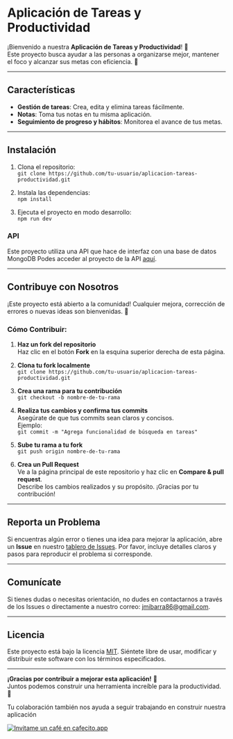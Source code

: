 # Aplicación de Tareas y Productividad

¡Bienvenido a nuestra **Aplicación de Tareas y Productividad**! 🎉  
Este proyecto busca ayudar a las personas a organizarse mejor, mantener el foco y alcanzar sus metas con eficiencia. 🚀

---

## Características

- **Gestión de tareas**: Crea, edita y elimina tareas fácilmente.  
- **Notas**: Toma tus notas en tu misma aplicación.  
- **Seguimiento de progreso y hábitos**: Monitorea el avance de tus metas.    

---

## Instalación

1. Clona el repositorio:  
   `git clone https://github.com/tu-usuario/aplicacion-tareas-productividad.git`
   
2. Instala las dependencias:  
   `npm install`
   
3. Ejecuta el proyecto en modo desarrollo:  
   `npm run dev`

### API
Este proyecto utiliza una API que hace de interfaz con una base de datos MongoDB
Podes acceder al proyecto de la API [aquí](https://github.com/jmibarra/productivity-app-ts-api-project).

---

## Contribuye con Nosotros

¡Este proyecto está abierto a la comunidad! Cualquier mejora, corrección de errores o nuevas ideas son bienvenidas. 🎉

### Cómo Contribuir:

1. **Haz un fork del repositorio**  
   Haz clic en el botón **Fork** en la esquina superior derecha de esta página.

2. **Clona tu fork localmente**  
   `git clone https://github.com/tu-usuario/aplicacion-tareas-productividad.git`

3. **Crea una rama para tu contribución**  
   `git checkout -b nombre-de-tu-rama`

4. **Realiza tus cambios y confirma tus commits**  
   Asegúrate de que tus commits sean claros y concisos.  
   Ejemplo:  
   `git commit -m "Agrega funcionalidad de búsqueda en tareas"`

5. **Sube tu rama a tu fork**  
   `git push origin nombre-de-tu-rama`

6. **Crea un Pull Request**  
   Ve a la página principal de este repositorio y haz clic en **Compare & pull request**.  
   Describe los cambios realizados y su propósito. ¡Gracias por tu contribución!

---

## Reporta un Problema

Si encuentras algún error o tienes una idea para mejorar la aplicación, abre un **Issue** en nuestro [tablero de Issues](https://github.com/tu-usuario/aplicacion-tareas-productividad/issues). Por favor, incluye detalles claros y pasos para reproducir el problema si corresponde.

---

## Comunícate

Si tienes dudas o necesitas orientación, no dudes en contactarnos a través de los Issues o directamente a nuestro correo: [jmibarra86@gmail.com](mailto:jmibarra86@gmail.com).

---

## Licencia

Este proyecto está bajo la licencia [MIT](LICENSE). Siéntete libre de usar, modificar y distribuir este software con los términos especificados.

---

**¡Gracias por contribuir a mejorar esta aplicación!** 🌟  
Juntos podemos construir una herramienta increíble para la productividad. 🙌

Tu colaboración también nos ayuda a seguir trabajando en construir nuestra aplicación

[![Invitame un café en cafecito.app](https://cdn.cafecito.app/imgs/buttons/button_1.svg)](https://cafecito.app/jmibarradev)


